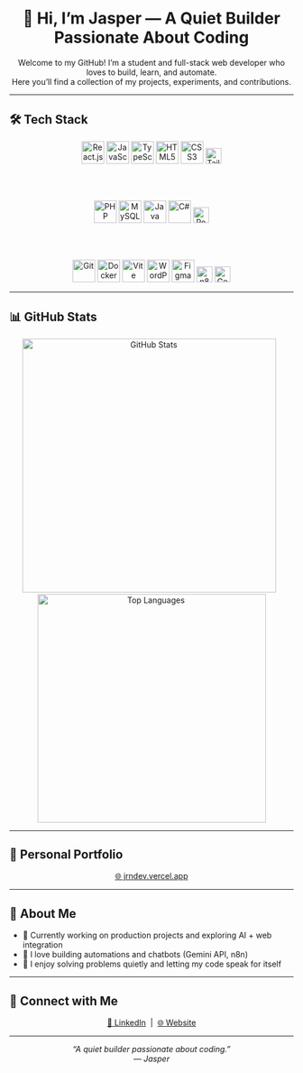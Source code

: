 <h1 align="center">👋 Hi, I’m Jasper — A Quiet Builder Passionate About Coding</h1>

<p align="center">
  Welcome to my GitHub! I’m a student and full-stack web developer who loves to build, learn, and automate.<br>
  Here you’ll find a collection of my projects, experiments, and contributions.
</p>

---

## 🛠️ Tech Stack

<div align="center">
  <!-- Frontend -->
  <img src="https://cdn.jsdelivr.net/gh/devicons/devicon/icons/react/react-original.svg" width="40" title="React.js"/>
  <img src="https://cdn.jsdelivr.net/gh/devicons/devicon/icons/javascript/javascript-original.svg" width="40" title="JavaScript"/>
  <img src="https://cdn.jsdelivr.net/gh/devicons/devicon/icons/typescript/typescript-original.svg" width="40" title="TypeScript"/>
  <img src="https://cdn.jsdelivr.net/gh/devicons/devicon/icons/html5/html5-original.svg" width="40" title="HTML5"/>
  <img src="https://cdn.jsdelivr.net/gh/devicons/devicon/icons/css3/css3-original.svg" width="40" title="CSS3"/>
  <img src="https://img.shields.io/badge/TailwindCSS-06B6D4?style=for-the-badge&logo=tailwindcss&logoColor=white" height="28" title="Tailwind CSS"/>

  <br><br>

  <!-- Backend & Databases -->
  <img src="https://cdn.jsdelivr.net/gh/devicons/devicon/icons/php/php-original.svg" width="40" title="PHP"/>
  <img src="https://cdn.jsdelivr.net/gh/devicons/devicon/icons/mysql/mysql-original.svg" width="40" title="MySQL"/>
  <img src="https://cdn.jsdelivr.net/gh/devicons/devicon/icons/java/java-original.svg" width="40" title="Java"/>
  <img src="https://cdn.jsdelivr.net/gh/devicons/devicon/icons/csharp/csharp-original.svg" width="40" title="C#"/>
  <img src="https://img.shields.io/badge/Microsoft%20Power%20Apps-8A4FFF?style=for-the-badge&logo=powerapps&logoColor=white" height="28" title="Power Apps"/>

  <br><br>

  <!-- Tools -->
  <img src="https://cdn.jsdelivr.net/gh/devicons/devicon/icons/git/git-original.svg" width="40" title="Git"/>
  <img src="https://cdn.jsdelivr.net/gh/devicons/devicon/icons/docker/docker-original.svg" width="40" title="Docker"/>
  <img src="https://cdn.jsdelivr.net/gh/devicons/devicon/icons/vite/vite-original.svg" width="40" title="Vite"/>
  <img src="https://cdn.jsdelivr.net/gh/devicons/devicon/icons/wordpress/wordpress-original.svg" width="40" title="WordPress"/>
  <img src="https://cdn.jsdelivr.net/gh/devicons/devicon/icons/figma/figma-original.svg" width="40" title="Figma"/>
  <img src="https://img.shields.io/badge/n8n-A82B92?style=for-the-badge&logo=n8n&logoColor=white" height="28" title="n8n"/>
  <img src="https://img.shields.io/badge/GeminiAPI-4285F4?style=for-the-badge&logo=google&logoColor=white" height="28" title="Gemini API"/>
</div>

---

## 📊 GitHub Stats

<div align="center">
  <img src="https://github-readme-stats.vercel.app/api?username=jasper890&show_icons=true&theme=tokyonight&cache_seconds=86400" width="450" alt="GitHub Stats" />
  &nbsp;
  <img src="https://github-readme-stats.vercel.app/api/top-langs/?username=jasper890&layout=compact&theme=tokyonight&cache_seconds=86400" width="405" alt="Top Languages" />
</div>

---

## 🚀 Personal Portfolio

<div align="center">
  <a href="https://jrndev.vercel.app" target="_blank">
    🌐 jrndev.vercel.app
  </a>
</div>

---

## 🌱 About Me

<div align="left">

- 🔭 Currently working on production projects and exploring AI + web integration  
- 🤖 I love building automations and chatbots (Gemini API, n8n)  
- 🧩 I enjoy solving problems quietly and letting my code speak for itself  

</div>

---

## 🤝 Connect with Me

<div align="center">
  <a href="https://www.linkedin.com/in/jasper-ryan-ngo/" target="_blank">💼 LinkedIn</a> &nbsp;|&nbsp;
  <a href="https://jrndev.vercel.app" target="_blank">🌐 Website</a>
</div>

---

<p align="center">
  <i>“A quiet builder passionate about coding.”<br>— Jasper</i>
</p>
